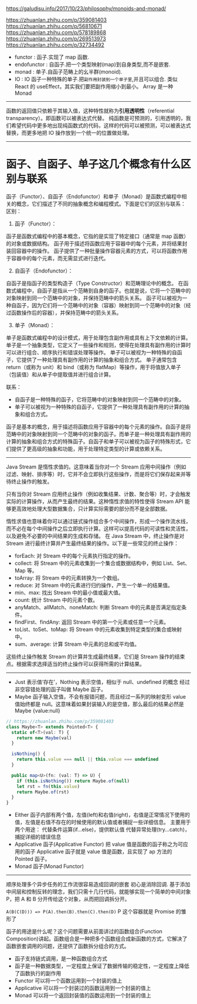 https://galudisu.info/2017/10/23/philosophy/monoids-and-monad/

https://zhuanlan.zhihu.com/p/359081403
https://zhuanlan.zhihu.com/p/56810671
https://zhuanlan.zhihu.com/p/578189868
https://zhuanlan.zhihu.com/p/269513973
https://zhuanlan.zhihu.com/p/32734492

- functor : 函子.实现了 map 函数.
- endofunctor : 自函子.把一个类型映射(map)到自身类型,而不是嵌套.
- monad : 单子.自函子范畴上的幺半群(monoid).
- IO : IO 函子一种特殊的单子.把`副作用封装到一个单子里`,并且可以组合.
  类似 React 的 useEffect，其实我们要把副作用缩小到最小。
  Array 是一种 Monad

---

函数的返回值只依赖于其输入值，这种特性就称为**引用透明性**（referential transparency）。即函数可以被表达式代替。
纯函数是可预测的，引用透明的，我们希望代码中更多地出现纯函数式的代码，这样的代码可以被预测，可以被表达式替换，而更多地把 IO 操作放到一个统一的位置做处理。

---

# 函子、自函子、单子这几个概念有什么区别与联系

函子（Functor）、自函子（Endofunctor）和单子（Monad）是函数式编程中相关的概念，它们描述了不同的抽象概念和编程模式。下面是它们的区别与联系：
区别：

1. 函子（Functor）：

函子是函数式编程中的基本概念，它指的是实现了特定接口（通常是 map 函数）的对象或数据结构。
函子用于描述将函数应用于容器中的每个元素，并将结果封装回容器中的操作。
函子提供了一种批量操作容器元素的方式，可以将函数作用于容器中的每个元素，而无需显式进行迭代。

2. 自函子（Endofunctor）：

自函子是指函子的类型构造子（Type Constructor）和范畴理论中的概念。
在函数式编程中，自函子是指从一个范畴到自身的函子。也就是说，它将一个范畴中的对象映射到同一个范畴中的对象，并保持范畴中的箭头关系。
函子可以被视为一种自函子，因为它们将一个范畴中的对象（容器）映射到同一个范畴中的对象（经过函数操作后的容器），并保持范畴中的箭头关系。

3. 单子（Monad）：

单子是函数式编程中的设计模式，用于处理包含副作用或具有上下文依赖的计算。
单子是一个抽象类型，它定义了一些操作和规则，使得在处理具有副作用的计算时可以进行组合、顺序执行和错误处理等操作。
单子可以被视为一种特殊的自函子，它提供了一种处理具有副作用的计算的抽象和组合方式。
单子通常包含 return（或称为 unit）和 bind（或称为 flatMap）等操作，用于将值放入单子（包装值）和从单子中提取值并进行组合计算。

联系：

- 自函子是一种特殊的函子，它将范畴中的对象映射到同一个范畴中的对象。
- 单子可以被视为一种特殊的自函子，它提供了一种处理具有副作用的计算的抽象和组合方式。

函子是基本的概念，用于描述将函数应用于容器中的每个元素的操作。自函子是将范畴中的对象映射到同一个范畴中的对象的函子。而单子是一种处理具有副作用的计算的抽象和组合方式的特殊函子。自函子和单子可以被视为函子的特殊形式，它们提供了更高级的抽象和功能，用于处理特定类型的计算或依赖关系。

---

Java Stream 是惰性求值的。这意味着当你对一个 Stream 应用中间操作（例如过滤、映射、排序等）时，它并不会立即执行这些操作，而是将它们保存起来并等待终止操作的触发。

只有当你对 Stream 应用终止操作（例如收集结果、计数、聚合等）时，才会触发实际的计算操作，从而产生最终的结果。这种惰性求值的特性使得 Stream API 能够更高效地处理大型数据集合，只计算实际需要的部分而不是全部数据。

惰性求值也意味着你可以通过链式操作组合多个中间操作，形成一个操作流水线，而不必在每个中间操作之后立即执行计算。这样可以提高代码的可读性和灵活性，以及避免不必要的中间结果的生成和存储。
在 Java Stream 中，终止操作是对 Stream 进行最终计算并产生最终结果的操作。以下是一些常见的终止操作：

- forEach: 对 Stream 中的每个元素执行指定的操作。
- collect: 将 Stream 中的元素收集到一个集合或数据结构中，例如 List、Set、Map 等。
- toArray: 将 Stream 中的元素转换为一个数组。
- reduce: 对 Stream 中的元素进行归约操作，产生一个单一的结果值。
- min、max: 找出 Stream 中的最小值或最大值。
- count: 统计 Stream 中的元素个数。
- anyMatch、allMatch、noneMatch: 判断 Stream 中的元素是否满足指定条件。
- findFirst、findAny: 返回 Stream 中的第一个元素或任意一个元素。
- toList、toSet、toMap: 将 Stream 中的元素收集到特定类型的集合或映射中。
- sum、average: 计算 Stream 中元素的总和或平均值。

这些终止操作触发 Stream 的计算并生成最终结果，它们是 Stream 操作的结束点。根据需求选择适当的终止操作可以获得所需的计算结果。

---

- Just 表示值‘存在’，Nothing 表示空值，相似于 null、undefined 的概念
  经过非空容错处理的函子叫做 Maybe 函子。
- Maybe 函子输入空值，不会有报错问题，而且经过一系列的映射变形 value 值始终都是 null。这意味着如果封装输入的是空值，那么最后的结果必然是 Maybe {value:null}

```ts
// https://zhuanlan.zhihu.com/p/359081403
class Maybe<T> extends Pointed<T> {
  static of<T>(val: T) {
    return new Maybe(val)
  }

  isNothing() {
    return this.value === null || this.value === undefined
  }

  public map<U>(fn: (val: T) => U) {
    if (this.isNothing()) return Maybe.of(null)
    let rst = fn(this.value)
    return Maybe.of(rst)
  }
}
```

- Either 函子内部有两个值，左值(left)和右值(right)，右值是正常情况下使用的值，左值是右值不存在的时候使用的默认值或者捕捉一些详细信息。
  主要用于两个用途： 代替条件运算(if...else)，提供默认值 代替异常处理(try...catch)，捕捉详细的错误信息
- Applicative 函子(Applicative Functor)
  把 value 值是函数的函子称之为可应用的函子
  Applicative 函子就是 value 值是函数，且实现了 ap 方法的 Pointed 函子。
- Monad 函子(Monad Functor)

---

顺序处理多个异步任务的工作流很容易造成回调的嵌套
初心是消除回调.
基于添加中间层和控制反转的理念，我们只需十几行代码，就能够实现一个简单的中间对象 P，把 A 和 B 分开传给这个对象，从而把回调拆分开。

`A(B(C(D))) => P(A).then(B).then(C).then(D)`
P 这个容器就是 Promise 的雏形了

函子的用途是什么呢？这个问题需要从前面讲过的函数组合(Function Composition)讲起。函数组合是一种把多个函数组合成新函数的方式，它解决了函数嵌套调用的问题，还提供了函数拆分组合的方式。

- 函子支持链式调用，是一种函数组合方式
- 函子是一种数据类型，一定程度上保证了数据传输的稳定性，一定程度上降低了函数执行的副作用
- Functor 可以将一个函数运用到一个封装的值上
- Applicative 可以将一个封装过的函数运用到一个封装的值上
- Monad 可以将一个返回封装值的函数运用到一个封装的值上
